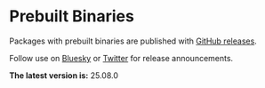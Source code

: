 # Prebuilt Binaries

Packages with prebuilt binaries are published with [GitHub releases](https://github.com/ezEngine/ezEngine/releases).

Follow use on [Bluesky](https://bsky.app/profile/ezengine.bsky.social) or [Twitter](https://twitter.com/ezengineproject) for release announcements.

<!-- Please be careful changing the version number below, the editor parses this page to detect new releases. -->
**The latest version is:** <!--<VERSION>-->25.08.0<!--</VERSION>-->
